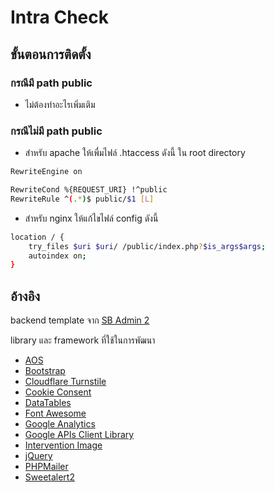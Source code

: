 # Intra Check

## ขั้นตอนการติดตั้ง

### กรณีมี path public
- ไม่ต้องทำอะไรเพิ่มเติม

### กรณีไม่มี path public
- สำหรับ apache ให้เพื่มไฟล์ .htaccess ดังนี้ ใน root directory
```bash
RewriteEngine on

RewriteCond %{REQUEST_URI} !^public
RewriteRule ^(.*)$ public/$1 [L]
```
- สำหรับ nginx ให้แก้ไขไฟล์ config ดังนี้
```bash
location / {
    try_files $uri $uri/ /public/index.php?$is_args$args;
    autoindex on;
}
```

## อ้างอิง
backend template จาก [SB Admin 2](https://github.com/StartBootstrap/startbootstrap-sb-admin-2)

library และ framework ที่ใช้ในการพัฒนา
- [AOS](https://github.com/michalsnik/aos)
- [Bootstrap](https://getbootstrap.com)
- [Cloudflare Turnstile](https://cloudflare.com/products/turnstile)
- [Cookie Consent](https://github.com/orestbida/cookieconsent)
- [DataTables](https://datatables.net)
- [Font Awesome](https://fontawesome.com)
- [Google Analytics](https://analytics.google.com)
- [Google APIs Client Library](https://github.com/googleapis/google-api-php-client)
- [Intervention Image](https://image.intervention.io)
- [jQuery](https://jquery.com)
- [PHPMailer](https://github.com/phpmailer/phpmailer)
- [Sweetalert2](https://sweetalert2.github.io)